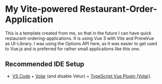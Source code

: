 # My Vite-powered Restaurant-Order-Application

This is a template created from me, so that in the future I can have quick restaurant-ordering-applications. It is using Vue 3 with Vite and PrimeVue as UI-Library. I was using the Options API here, as it was easier to get used to Vue.js and is preferred for rather small applications like this one.

## Recommended IDE Setup

- [VS Code](https://code.visualstudio.com/) + [Volar](https://marketplace.visualstudio.com/items?itemName=Vue.volar) (and disable Vetur) + [TypeScript Vue Plugin (Volar)](https://marketplace.visualstudio.com/items?itemName=Vue.vscode-typescript-vue-plugin).
